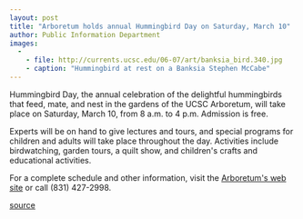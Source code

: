 ```yaml
---
layout: post
title: "Arboretum holds annual Hummingbird Day on Saturday, March 10"
author: Public Information Department
images:
  -
    - file: http://currents.ucsc.edu/06-07/art/banksia_bird.340.jpg
    - caption: "Hummingbird at rest on a Banksia Stephen McCabe"
---
```


Hummingbird Day, the annual celebration of the delightful hummingbirds that feed, mate, and nest in the gardens of the UCSC Arboretum, will take place on Saturday, March 10, from 8 a.m. to 4 p.m. Admission is free.

Experts will be on hand to give lectures and tours, and special programs for children and adults will take place throughout the day. Activities include birdwatching, garden tours, a quilt show, and children's crafts and educational activities.

For a complete schedule and other information, visit the [Arboretum's web site][1] or call (831) 427-2998.

[1]: http://arboretum.ucsc.edu

[source](http://www1.ucsc.edu/currents/06-07/03-05/brief-hummingbird.asp "Permalink to brief-hummingbird")
